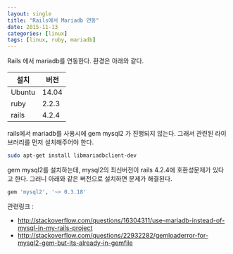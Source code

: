 ```yaml
---
layout: single
title: "Rails에서 Mariadb 연동"
date: 2015-11-13
categories: [linux]
tags: [linux, ruby, mariadb]
---
```


Rails 에서 mariadb를 연동한다.
환경은 아래와 같다.

| 설치   | 버전  |
| ------ | ----- |
| Ubuntu | 14.04 |
| ruby   | 2.2.3 |
| rails  | 4.2.4 |

rails에서 mariadb를 사용시에 gem mysql2 가 진행되지 않는다.
그래서 관련된 라이브러리를 먼저 설치해주어야 한다.

```bash
sudo apt-get install libmariadbclient-dev
```

gem mysql2를 설치하는데, mysql2의 최신버전이 rails 4.2.4에 호환성문제가 있다고 한다.
그러니 아래와 같은 버전으로 설치하면 문제가 해결된다.

```ruby
gem 'mysql2', '~> 0.3.18'
```

관련링크 :

-   <http://stackoverflow.com/questions/16304311/use-mariadb-instead-of-mysql-in-my-rails-project>
-   <http://stackoverflow.com/questions/22932282/gemloaderror-for-mysql2-gem-but-its-already-in-gemfile>
